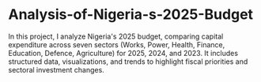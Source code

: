 # Analysis-of-Nigeria-s-2025-Budget
In this project, I analyze Nigeria's 2025 budget, comparing capital expenditure across seven sectors (Works, Power, Health, Finance, Education, Defence, Agriculture) for 2025, 2024, and 2023. It includes structured data, visualizations, and trends to highlight fiscal priorities and sectoral investment changes.
